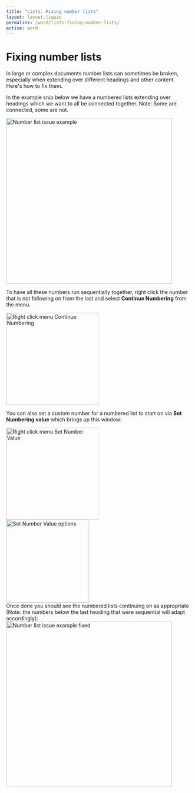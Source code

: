 ```yaml
---
title: "Lists: Fixing number lists"
layout: layout.liquid
permalink: /word/lists-fixing-number-lists/
active: word
---
```


<h1>Fixing number lists</h2>

<p>In large or complex documents number lists can sometimes be broken, especially when extending over different headings and other content. Here's how to fix them.</p>

<p>In the example snip below we have a numbered lists extending over headings which we want to all be connected together. Note: Some are connected, some are not.</p>

<img class="thumbnail border" src="{{ '/assets/images/word/Lists fixing number lists/Number list issue example.png' | url }}" alt="Number list issue example" width="450">

To have all these numbers run sequentially together, right click the number that is not following on from the last and select <strong>Continue Numbering</strong> from the menu.

<img class="thumbnail border" src="{{ '/assets/images/word/Lists fixing number lists/Right click menu Continue Numbering.png' | url }}" alt="Right click menu Continue Numbering" width="250">

You can also set a custom number for a numbered list to start on via <strong>Set Numbering value</strong> which brings up this window:

<img class="thumbnail border" src="{{ '/assets/images/word/Lists fixing number lists/Right click menu Set Number Value.png' | url }}" alt="Right click menu Set Number Value" width="250">
<br>
<img class="thumbnail" src="{{ '/assets/images/word/Lists fixing number lists/Set Number Value options.png' | url }}" alt="Set Number Value options" width="225">
<br>
Once done you should see the numbered lists continuing on as appropriate (Note: the numbers below the last heading that were sequential will adapt accordingly):

<img class="thumbnail border" src="{{ '/assets/images/word/Lists fixing number lists/Number list issue example fixed.png' | url }}" alt="Number list issue example fixed" width="450">